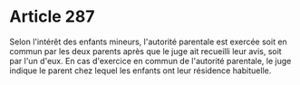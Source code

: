 # Article 287

Selon l'intérêt des enfants mineurs, l'autorité parentale est exercée soit en commun par les deux parents après que le juge ait recueilli leur avis, soit par l'un d'eux. En cas d'exercice en commun de l'autorité parentale, le juge indique le parent chez lequel les enfants ont leur résidence habituelle.
